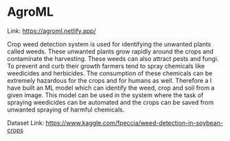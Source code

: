 # AgroML

Link: https://agroml.netlify.app/

Crop weed detection system is used for identifying the unwanted plants called weeds. These unwanted plants grow rapidly around the crops and contaminate the harvesting. These weeds can also attract pests and fungi. To prevent and curb their growth farmers tend to spray chemicals like weedicides and herbicides. The consumption of these chemicals can be extremely hazardous for the crops and for humans as well. Therefore a I have built an ML model which can identify the weed, crop and soil from a given image. This model can be used in the system where the task of spraying weedicides can be automated and the crops can be saved from unwanted spraying of harmful chemicals.

Dataset Link: https://www.kaggle.com/fpeccia/weed-detection-in-soybean-crops
